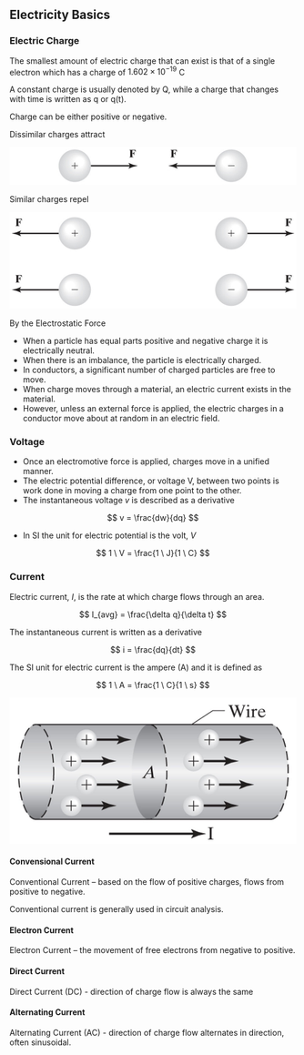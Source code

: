 ## Electricity Basics

### Electric Charge

The smallest amount of electric charge that can exist is that of a single electron which has a charge of $1.602 \times 10^{-19}$ C

A constant charge is usually denoted by Q, while a charge that changes with time is written as q or q(t).

Charge can be either positive or negative.

Dissimilar charges attract

![opposite charges attract](images/opposite_charges_attract.jpg)

Similar charges repel

![like charges repel](images/like-charges-repel.jpg)

By the Electrostatic Force

 * When a particle has equal parts positive and negative charge it is electrically neutral.
 * When there is an imbalance, the particle is electrically charged.
 * In conductors, a significant number of charged particles are free to move.
 * When charge moves through a material, an electric current exists in the material.  
 * However, unless an external force is applied, the electric charges in a conductor move about at random in an electric field.

### Voltage

 * Once an electromotive force is applied, charges move in a unified manner.
 * The electric potential difference, or voltage V, between two points is work done in moving a charge from one point to the other. 
 * The instantaneous voltage $v$ is described as a derivative

$$ v = \frac{dw}{dq} $$

 * In SI the unit for electric potential is the volt, $V$

$$ 1 \ V = \frac{1 \ J}{1 \ C} $$

### Current

Electric current, $I$, is the rate at which charge flows through an area.

$$ I_{avg} = \frac{\delta q}{\delta t} $$

The instantaneous current is written as a derivative

$$ i = \frac{dq}{dt} $$

The SI unit for electric current is the ampere (A) and it is defined as

$$ 1 \ A = \frac{1 \ C}{1 \ s} $$

![current through a wire](images/current-through-wire.jpg)

#### Convensional Current

Conventional Current – based on the flow of positive charges, flows from positive to negative.

Conventional current is generally used in circuit analysis.

#### Electron Current

Electron Current – the movement of free electrons from negative to positive.

#### Direct Current

Direct Current (DC) - direction of charge flow is always the same

#### Alternating Current

Alternating Current (AC) - direction of charge flow alternates in direction, often sinusoidal.
